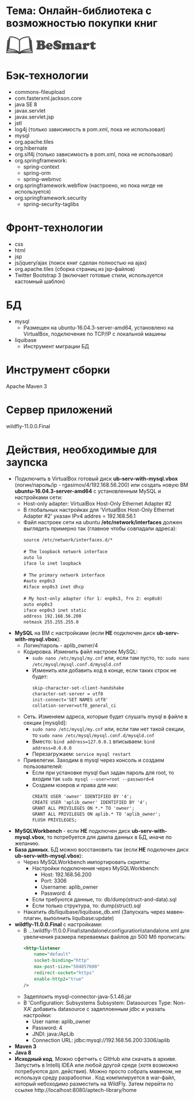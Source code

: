 # Тема: Онлайн-библиотека с возможностью покупки книг
![](https://github.com/gasymovrv/AptechLibrary/blob/master/src/main/webapp/resources/img/BeSmart-logo.png)

# Бэк-технологии
+ commons-fileupload
+ com.fasterxml.jackson.core
+ java SE 8
+ javax.servlet
+ javax.servlet.jsp
+ jstl
+ log4j (только зависимость в pom.xml, пока не использовал)
+ mysql
+ org.apache.tiles
+ org.hibernate
+ org.slf4j (только зависимость в pom.xml, пока не использовал)
+ org.springframework:
    + spring-context
    + spring-orm
    + spring-webmvc
+ org.springframework.webflow (настроено, но пока нигде не используется)
+ org.springframework.security
    + spring-security-taglibs

# Фронт-технологии
+ css
+ html
+ jsp
+ js/jquery/ajax (поиск книг сделан полностью на ajax)
+ org.apache.tiles (сборка страниц из jsp-файлов)
+ Twitter Bootstrap 3 (включает готовые стили, используется кастомный шаблон)

# БД
+ mysql
    + Размещен на ubuntu-16.04.3-server-amd64,
        установлено на VirtualBox,
        подключение по TCP/IP с локальной машины
+ liquibase
     + Инструмент миграции БД

# Инструмент сборки
Apache Maven 3

# Сервер приложений
wildfly-11.0.0.Final

# Действия, необходимые для заупска
+ Подключить в VirtualBox готовый диск **ub-serv-with-mysql.vbox** (логин/пароль/ip - rgasimov/4/192.168.56.200) или создать новую ВМ **ubuntu-16.04.3-server-amd64** с установленным MySQL и настройками сети:
    + Host-only adapter: VirtualBox Host-Only Ethernet Adapter #2
    + В глобальных настройках для 'VirtualBox Host-Only Ethernet Adapter #2' указан IPv4 addres = 192.168.56.1
    + Файл настроек сети на ubuntu **/etc/network/interfaces**
    должен выглядеть примерно так (главное чтобы совпадали адреса):
        ```
        source /etc/network/interfaces.d/*
    
        # The loopback network interface
        auto lo
        iface lo inet loopback
        
        # The primary network interface
        #auto enp0s3
        #iface enp0s3 inet dhcp
        
        # My host-only adapter (for 1: enp0s3, fro 2: enp0s8)
        auto enp0s3
        iface enp0s3 inet static
        address 192.168.56.200
        netmask 255.255.255.0
        ```
+ **MySQL** на ВМ с настройками (если **НЕ** подключен диск **ub-serv-with-mysql.vbox**):
    + Логин/пароль - aplib_owner/4
    + Кодировка. Изменить файл настроек MySQL:
        + ```sudo nano /etc/mysql/my.cnf``` или, если там пусто, то: ```sudo nano /etc/mysql/mysql.conf.d/mysqld.cnf```
        + Изменить или добавить код в конце, если таких строк не будет:
            ```
            skip-character-set-client-handshake
            character-set-server = utf8
            init-connect='SET NAMES utf8'
            collation-server=utf8_general_ci
            ```
    + Сеть.
        Изменяем адреса, которые будет слушать mysql в файле в секции [mysqlid]:
        + ```sudo nano /etc/mysql/my.cnf``` или, если там нет такой секции, то ```sudo nano /etc/mysql/mysql.conf.d/mysqld.cnf```
        + Вместо: ```bind address=127.0.0.1``` вписываем: ```bind address=0.0.0.0```
        + Перезагружаем: ```service mysql restart```
    + Привелегии.
        Заходим в mysql через консоль и создаем пользователей:
        + Если при установке mysql был задан пароль для root, то входим так ```sudo mysql --user=root --password=4```
        + Создаем юзеров и права для них:
            ```
            CREATE USER 'owner' IDENTIFIED BY '4';
            CREATE USER 'aplib_owner' IDENTIFIED BY '4';
            GRANT ALL PRIVILEGES ON *.* TO 'owner';
            GRANT ALL PRIVILEGES ON aplib.* TO 'aplib_owner';
            FLUSH PRIVILEGES;
            ```
+ **MySQLWorkbench** - если **НЕ** подключен диск **ub-serv-with-mysql.vbox**, то потребуется для дампа данных в БД, иначе по желанию.
+ **База данных**. БД можно восстановить так (если **НЕ** подключен диск **ub-serv-with-mysql.vbox**):
    + Через MySQLWorkbench импортировать скрипты:
        + Настройки подключения через MySQLWorkbench:
            + Host: 192.168.56.200
            + Port: 3306
            + Username: aplib_owner
            + Password: 4
        + Если требуются данные, то: db/dump(struct-and-data).sql
        + Если только структура, то: dump(struct).sql
    + Накатить db/liquibase/liquibase_db.xml
    (Запускать через мавен-плагин, выполнить liquibase:update)
+ **wildfly-11.0.0.Final** с настройками:
     + В ...\wildfly-11.0.0.Final\standalone\configuration\standalone.xml
     для увеличения размера переваемых файлов до 500 Мб прописать:
        ```xml
        <http-listener
            name="default"
            socket-binding="http"
            max-post-size="504857600"
            redirect-socket="https"
            enable-http2="true"
        />
        ```
    + Задеплоить mysql-connector-java-5.1.46.jar
    + В 'Configuration: Subsystems    Subsystem: Datasources    Type: Non-XA' добавить datasource с задеплоенным jdbc и указать настройки:
        + User name: aplib_owner
        + Password: 4
        + JNDI: java:/ApLib
        + Connection URL: jdbc:mysql://192.168.56.200:3306/aplib
+ **Maven 3**
+ **Java 8**
+ **Исходный код**. Можно сфетчить с GitHub или скачать в архиве. Запустить в Intellij IDEA или любой другой среде (хотя возможно потребуются доп. действия). Можно просто собрать мавеном, не используя среду разрабоотки . Код компилируется в war-файл, который небоходимо разместить на WildFly. Затем перейти по ссылке http://localhost:8080/aptech-library/home